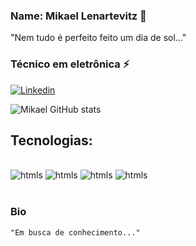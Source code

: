 
### Name: Mikael Lenartevitz  🐉

 "Nem tudo é perfeito feito um dia de sol..." 

### Técnico em eletrônica ⚡


[![Linkedin](https://img.shields.io/badge/LinkedIn-0077B5?style=for-the-badge&logo=linkedin&logoColor=white)](https://www.linkedin.com/in/mikael-lenartevitz-b8bb0b252/)

![Mikael GitHub stats](https://github-readme-stats.vercel.app/api?username=MLenartevitz&show_icons=true&theme=tokyonight)

## Tecnologias: 

<div style="display: inling_block"><br/>
    <img aling="center" alt="htmls" src="https://img.shields.io/badge/Linux-FCC624?style=for-the-badge&logo=linux&logoColor=black" />
    <img aling="center" alt="htmls" src="https://img.shields.io/badge/Figma-F24E1E?style=for-the-badge&logo=figma&logoColor=white" />
    <img aling="center" alt="htmls" src="https://img.shields.io/badge/Node.js-43853D?style=for-the-badge&logo=node.js&logoColor=white" />
    <img aling="center" alt="htmls" src="https://img.shields.io/badge/C-00599C?style=for-the-badge&logo=c&logoColor=white" />
 </div><br/>

### Bio
    "Em busca de conhecimento..."
